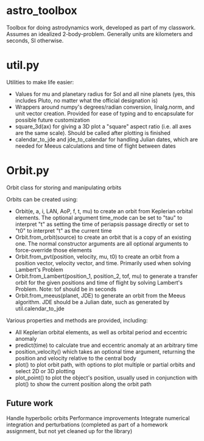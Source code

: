 # astro_toolbox
Toolbox for doing astrodynamics work, developed as part of my classwork. Assumes an idealized 2-body-problem.
Generally units are kilometers and seconds, SI otherwise.

# util.py
Utilities to make life easier:
- Values for mu and planetary radius for Sol and all nine planets (yes, this includes Pluto, no matter what the official designation is)
- Wrappers around numpy's degrees/radian conversion, linalg.norm, and unit vector creation. Provided for ease of typing and to encapsulate for possible future customization
- square_3d(ax) for giving a 3D plot a "square" aspect ratio (i.e. all axes are the same scale). Should be called after plotting is finished
- calendar_to_jde and jde_to_calendar for handling Julian dates, which are needed for Meeus calculations and time of flight between dates

# Orbit.py
Orbit class for storing and manipulating orbits

Orbits can be created using:
- Orbit(e, a, i, LAN, AoP, f, t, mu) to create an orbit from Keplerian orbital elements. The optional argument time_mode can be set to "tau" to interpret "t" as setting the time of periapsis passage directly or set to "t0" to interpret "t" as the current time
- Orbit.from_orbit(source) to create an orbit that is a copy of an existing one. The normal constructor arguments are all optional arguments to force-override those elements
- Orbit.from_pvt(position, velocity, mu, t0) to create an orbit from a position vector, velocity vector, and time. Primarily used when solving Lambert's Problem
- Orbit.from_Lambert(position_1, position_2, tof, mu) to generate a transfer orbit for the given positions and time of flight by solving Lambert's Problem. Note: tof should be in seconds
- Orbit.from_meeus(planet, JDE) to generate an orbit from the Meeus algorithm. JDE should be a Julian date, such as generated by util.calendar_to_jde

Various properties and methods are provided, including:
- All Keplerian orbital elements, as well as orbital period and eccentric anomaly
- predict(time) to calculate true and eccentric anomaly at an arbitrary time
- position_velocity() which takes an optional time argument, returning the position and velocity relative to the central body
- plot() to plot orbit path, with options to plot multiple or partial orbits and select 2D or 3D plotting
- plot_point() to plot the object's position, usually used in conjunction with plot() to show the current position along the orbit path

## Future work
Handle hyperbolic orbits
Performance improvements
Integrate numerical integration and perturbations (completed as part of a homework assignment, but not yet cleaned up for the library)
